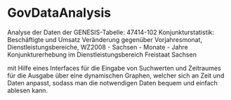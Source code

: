 # GovDataAnalysis
Analyse der Daten der
GENESIS-Tabelle: 47414-102
Konjunkturstatistik: Beschäftigte und Umsatz
Veränderung gegenüber Vorjahresmonat,
Dienstleistungsbereiche, WZ2008 - Sachsen - Monate - Jahre
Konjunkturerhebung im Dienstleistungsbereich
Freistaat Sachsen

mit Hilfe eines Interfaces für die Eingabe von Suchwerten und Zeitraumes für die Ausgabe über eine dynamischen Graphen, welcher sich an Zeit und Daten anpasst, sodass man die notwendigen Daten bequem und einfach ablesen kann.





